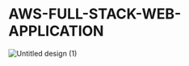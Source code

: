 # AWS-FULL-STACK-WEB-APPLICATION
![Untitled design (1)](https://user-images.githubusercontent.com/59393136/127022852-30b9b22a-189d-4fe7-81d0-d914dc69cc39.jpg)
